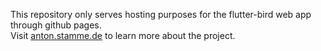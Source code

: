 This repository only serves hosting purposes for the flutter-bird web app through github pages.  
Visit [anton.stamme.de](https://anton.stamme.de/flutterbird/) to learn more about the project.

